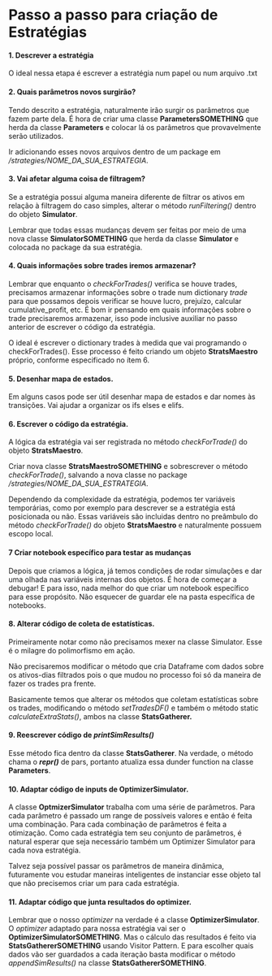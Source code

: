 # Passo a passo para criação de Estratégias


#### 1. Descrever a estratégia

O ideal nessa etapa é escrever a estratégia num papel ou num arquivo .txt


#### 2. Quais parâmetros novos surgirão?

Tendo descrito a estratégia, naturalmente irão surgir os parâmetros que fazem parte dela. É hora de criar uma classe **ParametersSOMETHING** que herda da classe **Parameters** e colocar lá os parâmetros que provavelmente serão utilizados.

Ir adicionando esses novos arquivos dentro de um package em */strategies/NOME_DA_SUA_ESTRATEGIA*.


#### 3. Vai afetar alguma coisa de filtragem?

Se a estratégia possui alguma maneira diferente de filtrar os ativos em relação à filtragem do caso simples, alterar o método *runFiltering()* dentro do objeto **Simulator**.

Lembrar que todas essas mudanças devem ser feitas por meio de uma nova classe **SimulatorSOMETHING** que herda da classe **Simulator** e colocada no package da sua estratégia.


#### 4. Quais informações sobre trades iremos armazenar?

Lembrar que enquanto o *checkForTrades()* verifica se houve trades, precisamos armazenar informações sobre o trade num dictionary *trade* para que possamos depois verificar se houve lucro, prejuízo, calcular cumulative_profit, etc. É bom ir pensando em quais informações sobre o trade precisaremos armazenar, isso pode inclusive auxiliar no passo anterior de escrever o código da estratégia.

O ideal é escrever o dictionary trades à medida que vai programando o checkForTrades(). Esse processo é feito criando um objeto **StratsMaestro** próprio, conforme especificado no ítem 6.


#### 5. Desenhar mapa de estados.

Em alguns casos pode ser útil desenhar mapa de estados e dar nomes às transições. Vai ajudar a organizar os ifs elses e elifs.

#### 6. Escrever o código da estratégia.

A lógica da estratégia vai ser registrada no método *checkForTrade()* do objeto **StratsMaestro**.

Criar nova classe **StratsMaestroSOMETHING** e sobrescrever o método *checkForTrade()*, salvando a nova classe no package */strategies/NOME_DA_SUA_ESTRATEGIA*.

Dependendo da complexidade da estratégia, podemos ter variáveis temporárias, como por exemplo para descrever se a estratégia está posicionada ou não. Essas variáveis são incluidas dentro no preâmbulo do método *checkForTrade()* do objeto **StratsMaestro** e naturalmente possuem escopo local.

#### 7 Criar notebook específico para testar as mudanças

Depois que criamos a lógica, já temos condições de rodar simulações e dar uma olhada nas variáveis internas dos objetos. É hora de começar a debugar! E para isso, nada melhor do que criar um notebook específico para esse propósito. Não esquecer de guardar ele na pasta específica de notebooks.

#### 8. Alterar código de coleta de estatísticas.

Primeiramente notar como não precisamos mexer na classe Simulator. Esse é o milagre do polimorfismo em ação.

Não precisaremos modificar o método que cria Dataframe com dados sobre os ativos-dias filtrados pois o que mudou no processo foi só da maneira de fazer os trades pra frente.

Basicamente temos que alterar os métodos que coletam estatísticas sobre os trades, modificando o método *setTradesDF()* e também o método static *calculateExtraStats()*, ambos na classe **StatsGatherer.**


#### 9. Reescrever código de *printSimResults()*

Esse método fica dentro da classe **StatsGatherer**. Na verdade, o método chama o *__repr()__* de pars, portanto atualiza essa dunder function na classe **Parameters**. 


#### 10. Adaptar código de inputs de **OptimizerSimulator**.

A classe **OptmizerSimulator** trabalha com uma série de parâmetros. Para cada parâmetro é passado um range de possíveis valores e então é feita uma combinação. Para cada combinação de parâmetros é feita a otimização. Como cada estratégia tem seu conjunto de parâmetros, é natural esperar que seja necessário também um Optimizer Simulator para cada nova estratégia.

Talvez seja possível passar os parâmetros de maneira dinâmica, futuramente vou estudar maneiras inteligentes de instanciar esse objeto tal que não precisemos criar um para cada estratégia.


#### 11. Adaptar código que junta resultados do optimizer.

Lembrar que o nosso *optimizer* na verdade é a classe **OptimizerSimulator**. O *optimizer* adaptado para nossa estratégia vai ser o **OptimizerSimulatorSOMETHING**. Mas o cálculo das resultados é feito via **StatsGathererSOMETHING** usando Visitor Pattern. E para escolher quais dados vão ser guardados a cada iteração basta modificar o método *appendSimResults()* na classe **StatsGathererSOMETHING**. 